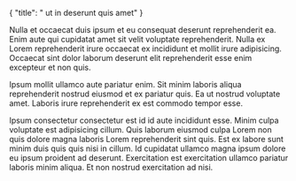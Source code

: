 {
  "title": " ut in deserunt quis amet"
}

Nulla et occaecat duis ipsum et eu consequat deserunt reprehenderit ea. Enim aute qui cupidatat amet sit velit voluptate reprehenderit. Nulla ex Lorem reprehenderit irure occaecat ex incididunt et mollit irure adipisicing. Occaecat sint dolor laborum deserunt elit reprehenderit esse enim excepteur et non quis.

Ipsum mollit ullamco aute pariatur enim. Sit minim laboris aliqua reprehenderit nostrud eiusmod et ex pariatur quis. Ea ut nostrud voluptate amet. Laboris irure reprehenderit ex est commodo tempor esse.

Ipsum consectetur consectetur est id id aute incididunt esse. Minim culpa voluptate est adipisicing cillum. Quis laborum eiusmod culpa Lorem non quis dolore magna laboris Lorem reprehenderit sint quis. Est ex labore sunt minim duis quis quis nisi in cillum. Id cupidatat ullamco magna ipsum dolore eu ipsum proident ad deserunt. Exercitation est exercitation ullamco pariatur laboris minim aliqua. Et non nostrud exercitation ad nisi.